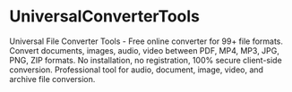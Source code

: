 # UniversalConverterTools
Universal File Converter Tools - Free online converter for 99+ file formats. Convert documents, images, audio, video between PDF, MP4, MP3, JPG, PNG, ZIP formats. No installation, no registration, 100% secure client-side conversion. Professional tool for audio, document, image, video, and archive file conversion.
